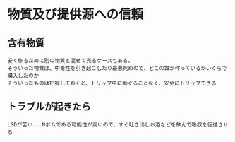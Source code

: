 # 物質及び提供源への信頼


## 含有物質
    安く作るために別の物質と混ぜて売るケースもある。
    そういった物質は、中毒性を引き起こしたり最悪死ぬので、どこの誰が作っているかいくらで購入したのか
    そういったものは把握しておくと、トリップ中に勘ぐることなく、安全にトリップできる
## トラブルが起きたら
    LSDが苦い...Nボムである可能性が高いので、すぐ吐き出しお酒などを飲んで吸収を促進させる